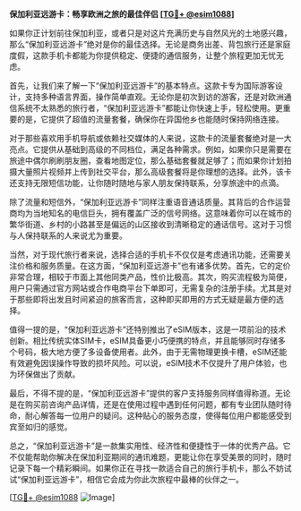 **保加利亚远游卡：畅享欧洲之旅的最佳伴侣 [[TG💪+ @esim1088](https://t.me/s/esim1088)]**

如果你正计划前往保加利亚，或者只是对这片充满历史与自然风光的土地感兴趣，那么“保加利亚远游卡”绝对是你的最佳选择。无论是商务出差、背包旅行还是家庭度假，这款手机卡都能为你提供稳定、便捷的通信服务，让整个旅程更加无忧无虑。

首先，让我们来了解一下“保加利亚远游卡”的基本特点。这款卡专为国际游客设计，支持多种语言界面，操作简单直观。无论你是初次到访的游客，还是对欧洲通信系统不太熟悉的旅行者，“保加利亚远游卡”都能让你快速上手，轻松使用。更重要的是，它提供了超值的流量套餐，确保你在异国他乡也能随时保持网络连接。

对于那些喜欢用手机导航或依赖社交媒体的人来说，这款卡的流量套餐绝对是一大亮点。它提供从基础到高级的不同档位，满足各种需求。例如，如果你只是需要在旅途中偶尔刷刷朋友圈，查看地图定位，那么基础套餐就足够了；而如果你计划拍摄大量照片视频并上传到社交平台，那么高级套餐将是你理想的选择。此外，该卡还支持无限短信功能，让你随时随地与家人朋友保持联系，分享旅途中的点滴。

除了流量和短信外，“保加利亚远游卡”同样注重语音通话质量。其背后的合作运营商均为当地知名的电信巨头，拥有覆盖广泛的信号网络。这意味着你可以在城市的繁华街道、乡村的小路甚至是偏远的山区接收到清晰稳定的通话信号。这对于习惯与人保持联系的人来说尤为重要。

当然，对于现代旅行者来说，选择合适的手机卡不仅仅是考虑通讯功能，还需要关注价格和服务质量。在这方面，“保加利亚远游卡”也有诸多优势。首先，它的定价非常合理，相较于市面上其他同类产品，性价比极高。其次，购买流程极为简便，用户只需通过官方网站或合作电商平台下单即可，无需复杂的注册手续。尤其是对于那些即将出发且时间紧迫的旅客而言，这种即买即用的方式无疑是最方便的选择。

值得一提的是，“保加利亚远游卡”还特别推出了eSIM版本，这是一项前沿的技术创新。相比传统实体SIM卡，eSIM具备更小巧便携的特点，并且能够同时存储多个号码，极大地方便了多设备使用者。此外，由于无需物理更换卡槽，eSIM还能有效避免因误操作导致的损坏风险。可以说，eSIM技术不仅提升了用户体验，也为环保做出了贡献。

最后，不得不提的是，“保加利亚远游卡”提供的客户支持服务同样值得称道。无论是在购买前咨询产品详情，还是在使用过程中遇到任何问题，都有专业团队随时待命，耐心解答每一位用户的疑问。这种贴心的服务态度，使得每位用户都能感受到宾至如归的感觉。

总之，“保加利亚远游卡”是一款集实用性、经济性和便捷性于一体的优秀产品。它不仅能帮助你解决在保加利亚期间的通讯难题，更能让你在享受美景的同时，随时记录下每一个精彩瞬间。如果你正在寻找一款适合自己的旅行手机卡，那么不妨试试“保加利亚远游卡”，相信它会成为你此次旅程中最棒的伙伴之一。

[[TG💪+ @esim1088](https://t.me/s/esim1088) ![Image](https://i.postimg.cc/4NQfJmqS/Snipaste-2025-05-13-00-14-12.png)]